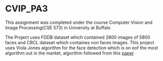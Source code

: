 # CVIP_PA3
This assignment was completed under the course Computer Vision and Image Processing(CSE 573) in University at Buffalo

The Project uses FDDB dataset which contained 2800 images of 5800 faces and CBCL dataset which containes non faces images.
This project uses Viola Jones algorithm for the face detection which is on eof the most algorithm out in the market, algorithm followed
from this [paper](https://www.researchgate.net/publication/3940582_Rapid_Object_Detection_using_a_Boosted_Cascade_of_Simple_Features).
